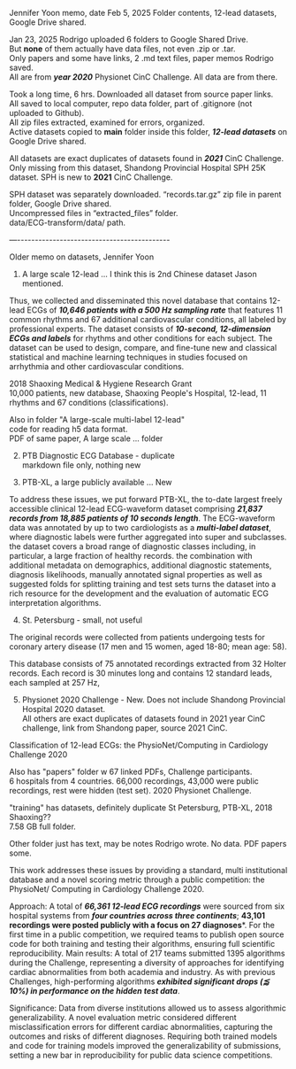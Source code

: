 Jennifer Yoon memo, date Feb 5, 2025
Folder contents, 12-lead datasets, Google Drive shared.  

Jan 23, 2025 Rodrigo uploaded 6 folders to Google Shared Drive.  
But **none** of them actually have data files, not even .zip or .tar.  
Only papers and some have links, 2 .md text files, paper memos Rodrigo saved.  
All are from ***year 2020*** Physionet CinC Challenge. All data are from there.  

Took a long time, 6 hrs. Downloaded all dataset from source paper links.  
All saved to local computer, repo data folder, part of .gitignore (not uploaded to Github).  
All zip files extracted, examined for errors, organized.  
Active datasets copied to **main** folder inside this folder, ***12-lead datasets*** on Google Drive shared.  

All datasets are exact duplicates of datasets found in ***2021*** CinC Challenge.  
Only missing from this dataset, Shandong Provincial Hospital SPH 25K dataset. 
SPH is new to **2021** CinC Challenge.   

SPH dataset was separately downloaded. “records.tar.gz” zip file in parent folder, Google Drive shared.    
Uncompressed files in “extracted_files” folder.  
data/ECG-transform/data/ path.  

—-------------------------------------------

Older memo on datasets, Jennifer Yoon  

1) A large scale 12-lead ... 
I think this is 2nd Chinese dataset Jason mentioned.  

Thus, we collected and disseminated this novel database that contains 
12-lead ECGs of ***10,646 patients with a 500 Hz sampling rate*** that features 11 common rhythms and 
67 additional cardiovascular conditions, all labeled by professional experts. The dataset consists of 
***10-second, 12-dimension ECGs and labels*** for rhythms and other conditions for each subject. The 
dataset can be used to design, compare, and fine-tune new and classical statistical and machine 
learning techniques in studies focused on arrhythmia and other cardiovascular conditions.  

2018 Shaoxing Medical & Hygiene Research Grant  
10,000 patients, new database, Shaoxing People's Hospital, 12-lead, 11 rhythms and 67 conditions (classifications).  

Also in folder "A large-scale multi-label 12-lead"  
code for reading h5 data format.  
PDF of same paper, A large scale ... folder

2) PTB Diagnostic ECG Database - duplicate  
markdown file only, nothing new  

3) PTB-XL, a large publicly available ... New  

 To address these issues, we put 
forward PTB-XL, the to-date largest freely accessible clinical 12-lead ECG-waveform dataset comprising 
***21,837 records from 18,885 patients of 10 seconds length***. The ECG-waveform data was annotated by 
up to two cardiologists as a ***multi-label dataset***, where diagnostic labels were further aggregated into 
super and subclasses. the dataset covers a broad range of diagnostic classes including, in particular, 
a large fraction of healthy records. the combination with additional metadata on demographics, 
additional diagnostic statements, diagnosis likelihoods, manually annotated signal properties as 
well as suggested folds for splitting training and test sets turns the dataset into a rich resource for the 
development and the evaluation of automatic ECG interpretation algorithms.

4) St. Petersburg - small, not useful  

The original records were collected from patients undergoing tests for coronary artery disease (17 men and 15 women, aged 18-80; mean age: 58). 

This database consists of 75 annotated recordings extracted from 32 Holter records. Each record is 30 minutes long and contains 12 standard leads, each sampled at 257 Hz,

5) Physionet 2020 Challenge - New. 
Does not include Shandong Provincial Hospital 2020 dataset.  
All others are exact duplicates of datasets found in 2021 year CinC challenge, link from Shandong paper, source 2021 CinC.  

Classification of 12-lead ECGs: the PhysioNet/Computing in 
Cardiology Challenge 2020

Also has "papers" folder w 67 linked PDFs, Challenge participants.  
6 hospitals from 4 countries. 66,000 recordings, 43,000 were public recordings, rest were hidden (test set). 2020 Physionet Challenge.  

"training" has datasets, definitely duplicate St Petersburg, PTB-XL, 2018 Shaoxing??  
7.58 GB full folder.  

Other folder just has text, may be notes Rodrigo wrote. No data. PDF papers some.   

This work addresses these issues by providing a standard, multi
institutional database and a novel scoring metric through a public competition: the PhysioNet/ Computing in Cardiology Challenge 2020.  

Approach: A total of ***66,361 12-lead ECG recordings*** were sourced from six hospital systems 
from ***four countries across three continents***; **43,101 recordings were posted publicly with a focus 
on 27 diagnoses***. For the first time in a public competition, we required teams to publish open
source code for both training and testing their algorithms, ensuring full scientific reproducibility.
 Main results: A total of 217 teams submitted 1395 algorithms during the Challenge, 
representing a diversity of approaches for identifying cardiac abnormalities from both academia and industry. As with previous Challenges, high-performing algorithms ***exhibited significant drops 
(⪅ 10%) in performance on the hidden test data***. 

 Significance: Data from diverse institutions allowed us to assess algorithmic generalizability. A 
novel evaluation metric considered different misclassification errors for different cardiac 
abnormalities, capturing the outcomes and risks of different diagnoses. Requiring both trained 
models and code for training models improved the generalizability of submissions, setting a new 
bar in reproducibility for public data science competitions.
